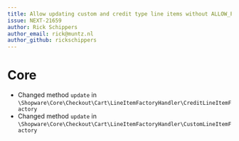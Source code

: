 ```yaml
---
title: Allow updating custom and credit type line items without ALLOW_PRODUCT_PRICE_OVERWRITES permission when no prices are being updated.
issue: NEXT-21659
author: Rick Schippers
author_email: rick@muntz.nl
author_github: rickschippers
---
```

# Core
* Changed method `update` in `\Shopware\Core\Checkout\Cart\LineItemFactoryHandler\CreditLineItemFactory`
* Changed method `update` in `\Shopware\Core\Checkout\Cart\LineItemFactoryHandler\CustomLineItemFactory`
